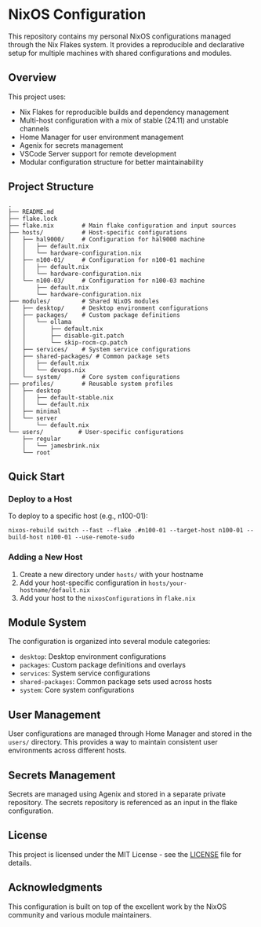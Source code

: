 # NixOS Configuration

This repository contains my personal NixOS configurations managed through the Nix Flakes system. It provides a reproducible and declarative setup for multiple machines with shared configurations and modules.

## Overview

This project uses:
- Nix Flakes for reproducible builds and dependency management
- Multi-host configuration with a mix of stable (24.11) and unstable channels
- Home Manager for user environment management
- Agenix for secrets management
- VSCode Server support for remote development
- Modular configuration structure for better maintainability

## Project Structure

```
.
├── README.md
├── flake.lock
├── flake.nix        # Main flake configuration and input sources
├── hosts/           # Host-specific configurations
│   ├── hal9000/     # Configuration for hal9000 machine
│   │   ├── default.nix
│   │   └── hardware-configuration.nix
│   ├── n100-01/     # Configuration for n100-01 machine
│   │   ├── default.nix
│   │   └── hardware-configuration.nix
│   └── n100-03/     # Configuration for n100-03 machine
│       ├── default.nix
│       └── hardware-configuration.nix
├── modules/         # Shared NixOS modules
│   ├── desktop/     # Desktop environment configurations
│   ├── packages/    # Custom package definitions
│   │   └── ollama
│   │       ├── default.nix
│   │       ├── disable-git.patch
│   │       └── skip-rocm-cp.patch
│   ├── services/    # System service configurations
│   ├── shared-packages/ # Common package sets
│   │   ├── default.nix
│   │   └── devops.nix
│   └── system/      # Core system configurations
├── profiles/        # Reusable system profiles
│   ├── desktop
│   │   ├── default-stable.nix
│   │   └── default.nix
│   ├── minimal
│   └── server
│       └── default.nix
└── users/          # User-specific configurations
    ├── regular
    │   └── jamesbrink.nix
    └── root
```

## Quick Start

### Deploy to a Host

To deploy to a specific host (e.g., n100-01):

```shell
nixos-rebuild switch --fast --flake .#n100-01 --target-host n100-01 --build-host n100-01 --use-remote-sudo
```

### Adding a New Host

1. Create a new directory under `hosts/` with your hostname
2. Add your host-specific configuration in `hosts/your-hostname/default.nix`
3. Add your host to the `nixosConfigurations` in `flake.nix`

## Module System

The configuration is organized into several module categories:
- `desktop`: Desktop environment configurations
- `packages`: Custom package definitions and overlays
- `services`: System service configurations
- `shared-packages`: Common package sets used across hosts
- `system`: Core system configurations

## User Management

User configurations are managed through Home Manager and stored in the `users/` directory. This provides a way to maintain consistent user environments across different hosts.

## Secrets Management

Secrets are managed using Agenix and stored in a separate private repository. The secrets repository is referenced as an input in the flake configuration.

## License

This project is licensed under the MIT License - see the [LICENSE](LICENSE) file for details.

## Acknowledgments

This configuration is built on top of the excellent work by the NixOS community and various module maintainers.
